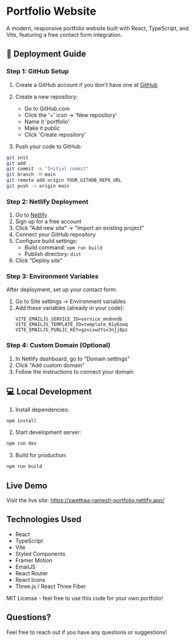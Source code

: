 # Portfolio Website

A modern, responsive portfolio website built with React, TypeScript, and Vite, featuring a free contact form integration.

## 🚀 Deployment Guide

### Step 1: GitHub Setup

1. Create a GitHub account if you don't have one at [GitHub](https://github.com)
2. Create a new repository:

   - Go to GitHub.com
   - Click the '+' icon → 'New repository'
   - Name it 'portfolio'
   - Make it public
   - Click 'Create repository'

3. Push your code to GitHub:

```bash
git init
git add .
git commit -m "Initial commit"
git branch -M main
git remote add origin YOUR_GITHUB_REPO_URL
git push -u origin main
```

### Step 2: Netlify Deployment

1. Go to [Netlify](https://www.netlify.com)
2. Sign up for a free account
3. Click "Add new site" → "Import an existing project"
4. Connect your GitHub repository
5. Configure build settings:
   - Build command: `npm run build`
   - Publish directory: `dist`
6. Click "Deploy site"

### Step 3: Environment Variables

After deployment, set up your contact form:

1. Go to Site settings → Environment variables
2. Add these variables (already in your code):
   ```
   VITE_EMAILJS_SERVICE_ID=service_mndnedb
   VITE_EMAILJS_TEMPLATE_ID=template_01y6zwq
   VITE_EMAILJS_PUBLIC_KEY=gzvixw2Ysv3njj8pz
   ```

### Step 4: Custom Domain (Optional)

1. In Netlify dashboard, go to "Domain settings"
2. Click "Add custom domain"
3. Follow the instructions to connect your domain

## 💻 Local Development

1. Install dependencies:

```bash
npm install
```

2. Start development server:

```bash
npm run dev
```

3. Build for production:

```bash
npm run build
```

## Live Demo

Visit the live site: https://swethaa-ramesh-portfolio.netlify.app/

## Technologies Used

- React
- TypeScript
- Vite
- Styled Components
- Framer Motion
- EmailJS
- React Router
- React Icons
- Three.js / React Three Fiber



MIT License - feel free to use this code for your own portfolio!

## Questions?

Feel free to reach out if you have any questions or suggestions!
